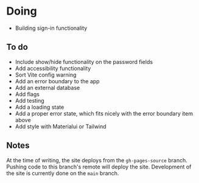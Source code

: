 # Doing

-   Building sign-in functionality

## To do

-   Include show/hide functionality on the password fields
-   Add accessibility functionality
-   Sort Vite config warning
-   Add an error boundary to the app
-   Add an external database
-   Add flags
-   Add testing
-   Add a loading state
-   Add a proper error state, which fits nicely with the error boundary item above
-   Add style with Materialui or Tailwind

## Notes

At the time of writing, the site deploys from the `gh-pages-source` branch. Pushing code to this branch's remote will deploy the site. Development of the site is currently done on the `main` branch.
